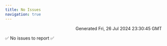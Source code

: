 ```yaml
---
title: No Issues
navigation: true
---
```


<p style="text-align:right;color:#cccs">
Generated Fri, 26 Jul 2024 23:30:45 GMT
</p>
<p>✅ No issues to report ✅</p>



